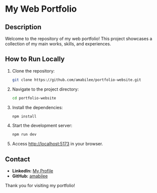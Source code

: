 
# My Web Portfolio

## Description
Welcome to the repository of my web portfolio! This project showcases a collection of my main works, skills, and experiences.

## How to Run Locally
1. Clone the repository:
   ```bash
   git clone https://github.com/amabilee/portfolio-website.git
   ```
2. Navigate to the project directory:
   ```bash
   cd portfolio-website
   ```
3. Install the dependencies:
   ```bash
   npm install
   ```
4. Start the development server:
   ```bash
   npm run dev
   ```
5. Access [http://localhost:5173](http://localhost:5173) in your browser.

## Contact
- **LinkedIn:** [My Profile](https://www.linkedin.com/in/amabilezucchetti)
- **GitHub:** [amabilee](https://github.com/amabilee)

Thank you for visiting my portfolio!
